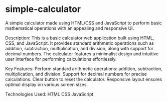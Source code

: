 # simple-calculator
A simple calculator made using HTML/CSS and JavaScript to perform basic mathematical operations with an appealing and responsive UI.

Description: 
This is a basic calculator web application built using HTML, CSS, and JavaScript. It provides standard arithmetic operations such as addition, subtraction, multiplication, and division, along with support for decimal numbers. The calculator features a minimalist design and intuitive user interface for performing calculations effortlessly.

Key Features:
Perform standard arithmetic operations: addition, subtraction, multiplication, and division.
Support for decimal numbers for precise calculations.
Clear button to reset the calculator.
Responsive layout ensures optimal display on various screen sizes.

Technologies Used:
HTML
CSS
JavaScript
